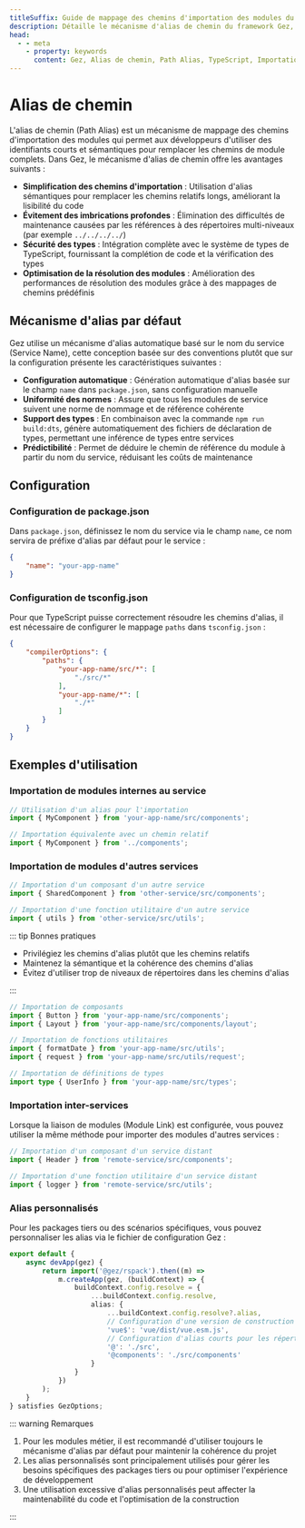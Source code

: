 ```yaml
---
titleSuffix: Guide de mappage des chemins d'importation des modules du framework Gez
description: Détaille le mécanisme d'alias de chemin du framework Gez, y compris la simplification des chemins d'importation, l'évitement des imbrications profondes, la sécurité des types et l'optimisation de la résolution des modules, pour aider les développeurs à améliorer la maintenabilité du code.
head:
  - - meta
    - property: keywords
      content: Gez, Alias de chemin, Path Alias, TypeScript, Importation de modules, Mappage de chemin, Maintenabilité du code
---
```


# Alias de chemin

L'alias de chemin (Path Alias) est un mécanisme de mappage des chemins d'importation des modules qui permet aux développeurs d'utiliser des identifiants courts et sémantiques pour remplacer les chemins de module complets. Dans Gez, le mécanisme d'alias de chemin offre les avantages suivants :

- **Simplification des chemins d'importation** : Utilisation d'alias sémantiques pour remplacer les chemins relatifs longs, améliorant la lisibilité du code
- **Évitement des imbrications profondes** : Élimination des difficultés de maintenance causées par les références à des répertoires multi-niveaux (par exemple `../../../../`)
- **Sécurité des types** : Intégration complète avec le système de types de TypeScript, fournissant la complétion de code et la vérification des types
- **Optimisation de la résolution des modules** : Amélioration des performances de résolution des modules grâce à des mappages de chemins prédéfinis

## Mécanisme d'alias par défaut

Gez utilise un mécanisme d'alias automatique basé sur le nom du service (Service Name), cette conception basée sur des conventions plutôt que sur la configuration présente les caractéristiques suivantes :

- **Configuration automatique** : Génération automatique d'alias basée sur le champ `name` dans `package.json`, sans configuration manuelle
- **Uniformité des normes** : Assure que tous les modules de service suivent une norme de nommage et de référence cohérente
- **Support des types** : En combinaison avec la commande `npm run build:dts`, génère automatiquement des fichiers de déclaration de types, permettant une inférence de types entre services
- **Prédictibilité** : Permet de déduire le chemin de référence du module à partir du nom du service, réduisant les coûts de maintenance

## Configuration

### Configuration de package.json

Dans `package.json`, définissez le nom du service via le champ `name`, ce nom servira de préfixe d'alias par défaut pour le service :

```json title="package.json"
{
    "name": "your-app-name"
}
```

### Configuration de tsconfig.json

Pour que TypeScript puisse correctement résoudre les chemins d'alias, il est nécessaire de configurer le mappage `paths` dans `tsconfig.json` :

```json title="tsconfig.json"
{
    "compilerOptions": {
        "paths": {
            "your-app-name/src/*": [
                "./src/*"
            ],
            "your-app-name/*": [
                "./*"
            ]
        }
    }
}
```

## Exemples d'utilisation

### Importation de modules internes au service

```ts
// Utilisation d'un alias pour l'importation
import { MyComponent } from 'your-app-name/src/components';

// Importation équivalente avec un chemin relatif
import { MyComponent } from '../components';
```

### Importation de modules d'autres services

```ts
// Importation d'un composant d'un autre service
import { SharedComponent } from 'other-service/src/components';

// Importation d'une fonction utilitaire d'un autre service
import { utils } from 'other-service/src/utils';
```

::: tip Bonnes pratiques
- Privilégiez les chemins d'alias plutôt que les chemins relatifs
- Maintenez la sémantique et la cohérence des chemins d'alias
- Évitez d'utiliser trop de niveaux de répertoires dans les chemins d'alias

:::

``` ts
// Importation de composants
import { Button } from 'your-app-name/src/components';
import { Layout } from 'your-app-name/src/components/layout';

// Importation de fonctions utilitaires
import { formatDate } from 'your-app-name/src/utils';
import { request } from 'your-app-name/src/utils/request';

// Importation de définitions de types
import type { UserInfo } from 'your-app-name/src/types';
```

### Importation inter-services

Lorsque la liaison de modules (Module Link) est configurée, vous pouvez utiliser la même méthode pour importer des modules d'autres services :

```ts
// Importation d'un composant d'un service distant
import { Header } from 'remote-service/src/components';

// Importation d'une fonction utilitaire d'un service distant
import { logger } from 'remote-service/src/utils';
```

### Alias personnalisés

Pour les packages tiers ou des scénarios spécifiques, vous pouvez personnaliser les alias via le fichier de configuration Gez :

```ts title="src/entry.node.ts"
export default {
    async devApp(gez) {
        return import('@gez/rspack').then((m) =>
            m.createApp(gez, (buildContext) => {
                buildContext.config.resolve = {
                    ...buildContext.config.resolve,
                    alias: {
                        ...buildContext.config.resolve?.alias,
                        // Configuration d'une version de construction spécifique pour Vue
                        'vue$': 'vue/dist/vue.esm.js',
                        // Configuration d'alias courts pour les répertoires fréquemment utilisés
                        '@': './src',
                        '@components': './src/components'
                    }
                }
            })
        );
    }
} satisfies GezOptions;
```

::: warning Remarques
1. Pour les modules métier, il est recommandé d'utiliser toujours le mécanisme d'alias par défaut pour maintenir la cohérence du projet
2. Les alias personnalisés sont principalement utilisés pour gérer les besoins spécifiques des packages tiers ou pour optimiser l'expérience de développement
3. Une utilisation excessive d'alias personnalisés peut affecter la maintenabilité du code et l'optimisation de la construction

:::